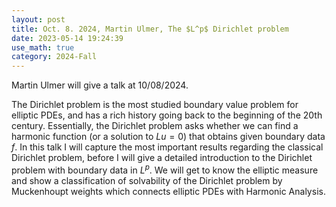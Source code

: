 ```yaml
---
layout: post
title: Oct. 8. 2024, Martin Ulmer, The $L^p$ Dirichlet problem
date: 2023-05-14 19:24:39
use_math: true
category: 2024-Fall
---
```

 
Martin Ulmer will give a talk at 10/08/2024.

The Dirichlet problem is the most studied boundary value problem for elliptic PDEs, and has a rich history going back to the beginning of the 20th century. Essentially, the Dirichlet problem asks whether we can find a harmonic function (or a solution to $Lu=0$) that obtains given boundary data $f$. In this talk I will capture the most important results regarding the classical Dirichlet problem, before I will give a detailed introduction to the Dirichlet problem with boundary data in $L^p$. We will get to know the elliptic measure and show a classification of solvability of the Dirichlet problem by Muckenhoupt weights which connects elliptic PDEs with Harmonic Analysis.
